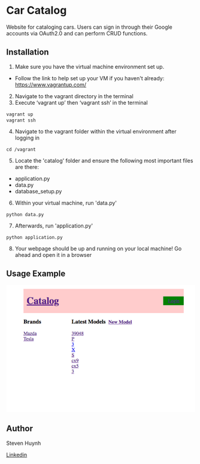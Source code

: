 # Car Catalog
Website for cataloging cars. Users can sign in through their Google accounts via OAuth2.0 and can perform CRUD functions.

## Installation
1) Make sure you have the virtual machine environment set up.
  - Follow the link to help set up your VM if you haven't already:
    https://www.vagrantup.com/
2) Navigate to the vagrant directory in the terminal
3) Execute ‘vagrant up’ then ‘vagrant ssh’ in the terminal

```linux
vagrant up
vagrant ssh
```

4) Navigate to the vagrant folder within the virtual environment after logging in

```linux
cd /vagrant
```

5) Locate the 'catalog' folder and ensure the following most important files are there:
  - application.py
  - data.py
  - database_setup.py
6) Within your virtual machine, run 'data.py'

```linux
python data.py
```

7) Afterwards, run 'application.py'

```linux
python application.py
```
8) Your webpage should be up and running on your local machine! Go ahead and open it in a browser

## Usage Example
![alt text](example.png)

## Author
Steven Huynh

[Linkedin](https://www.linkedin.com/in/stevenhuynh17/)
